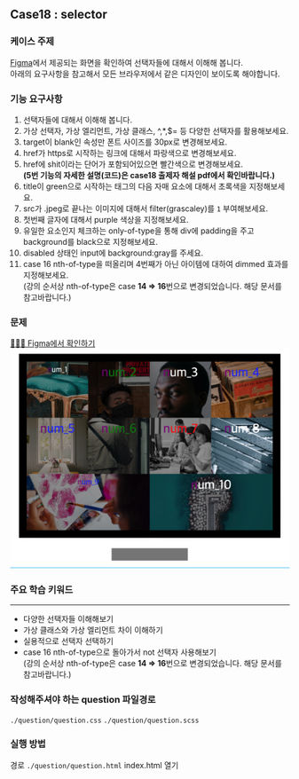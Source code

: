 ## Case18 : selector

### 케이스 주제

[Figma](https://www.figma.com/file/EXx0G5DbEGHpMJk2WbKqQe/SecretCode-selector?node-id=0%3A1)에서 제공되는 화면을 확인하여 선택자들에 대해서 이해해 봅니다.<br>
아래의 요구사항을 참고해서 모든 브라우저에서 같은 디자인이 보이도록 해야합니다.

### 기능 요구사항

1. 선택자들에 대해서 이해해 봅니다.
2. 가상 선택자, 가상 엘리먼트, 가상 클래스, ^,\*,$= 등 다양한 선택자를 활용해보세요.
3. target이 blank인 속성만 폰트 사이즈를 30px로 변경해보세요.
4. href가 https로 시작하는 링크에 대해서 파랑색으로 변경해보세요.
5. href에 shit이라는 단어가 포함되어있으면 빨간색으로 변경해보세요.<br/>
   <b>(5번 기능의 자세한 설명(코드)은 case18 출제자 해설 pdf에서 확인바랍니다.)</b><br/>
6. title이 green으로 시작하는 태그의 다음 자매 요소에 대해서 초록색을 지정해보세요.
7. src가 .jpeg로 끝나는 이미지에 대해서 filter(grascaley)를 `1` 부여해보세요.
8. 첫번째 글자에 대해서 purple 색상을 지정해보세요.
9. 유일한 요소인지 체크하는 only-of-type을 통해 div에 padding을 주고 background를 black으로 지정해보세요.
10. disabled 상태인 input에 background:gray를 주세요.
11. case 16 nth-of-type을 떠올리며 4번째가 아닌 아이템에 대하여 dimmed 효과를 지정해보세요.<br/>
    (강의 순서상 nth-of-type은 case <b>14 => 16</b>번으로 변경되었습니다. 해당 문서를 참고바랍니다.)

### 문제

[👩🏻‍🎨 Figma에서 확인하기](https://www.figma.com/file/EXx0G5DbEGHpMJk2WbKqQe/SecretCode-selector?node-id=0%3A1)<br>
![example](./example.png)

### 주요 학습 키워드

---

- 다양한 선택자들 이해해보기
- 가상 클래스와 가상 엘리먼트 차이 이해하기
- 실용적으로 선택자 선택하기
- case 16 nth-of-type으로 돌아가서 not 선택자 사용해보기<br />
  (강의 순서상 nth-of-type은 case <b>14 => 16</b>번으로 변경되었습니다. 해당 문서를 참고바랍니다.)

### 작성해주셔야 하는 question 파일경로

`./question/question.css`
`./question/question.scss`

### 실행 방법

경로
`./question/question.html`
index.html 열기
